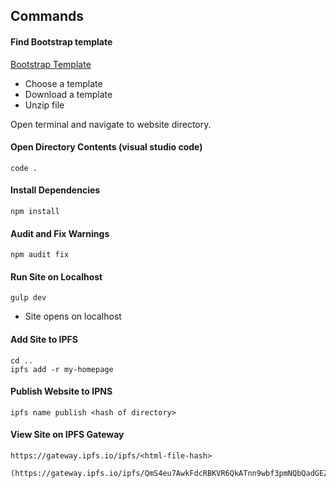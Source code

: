 ## Commands
#### Find Bootstrap template

[Bootstrap Template](https://startbootstrap.com/template-categories/all/)

- Choose a template
- Download a template
- Unzip file

Open terminal and navigate to website directory.

#### Open Directory Contents (visual studio code)
```
code .
```

#### Install Dependencies
```
npm install
```

#### Audit and Fix Warnings
```
npm audit fix
```

#### Run Site on Localhost
```
gulp dev
```
- Site opens on localhost

#### Add Site to IPFS
```
cd .. 
ipfs add -r my-homepage
```

#### Publish Website to IPNS
```
ipfs name publish <hash of directory>
```

#### View Site on IPFS Gateway

```
https://gateway.ipfs.io/ipfs/<html-file-hash>

(https://gateway.ipfs.io/ipfs/QmS4eu7AwkFdcRBKVR6QkATnn9wbf3pmNQbQadGEZoGnmQ/)
```